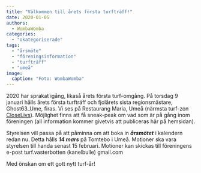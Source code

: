 ```yaml
---
title: "Välkommen till årets första turfträff!"
date: 2020-01-05
authors: 
  - WombaWomba
categories: 
  - "okategoriserade"
tags: 
  - "årsmöte"
  - "föreningsinformation"
  - "turfträff"
  - "umeå"
image:
  caption: "Foto: WombaWomba"
---
```


2020 har sprakat igång, likaså årets första turf-omgång. På torsdag 9 januari hålls årets första turfträff och fjolårets sista regionsmästare, Ghost63\_Ume, firas. Vi ses på Restaurang Maria, Umeå (närmsta turf-zon [CloseLivs](https://turfgame.com/map/CloseLIvs)). Möjlighet finns att få sneak-peak om vad som är på gång inom föreningen (all information kommer givetvis att publiceras här på hemsidan).

Styrelsen vill passa på att påminna om att boka in **_årsmötet_** i kalendern redan nu. Detta hålls **_14 mars_** på Tomtebo i Umeå. Motioner ska vara styrelsen till handa senast 15 februari. Motioner kan skickas till föreningens e-post turf.vasterbotten (kanelbulle) gmail.com

Med önskan om ett gott nytt turf-år!
